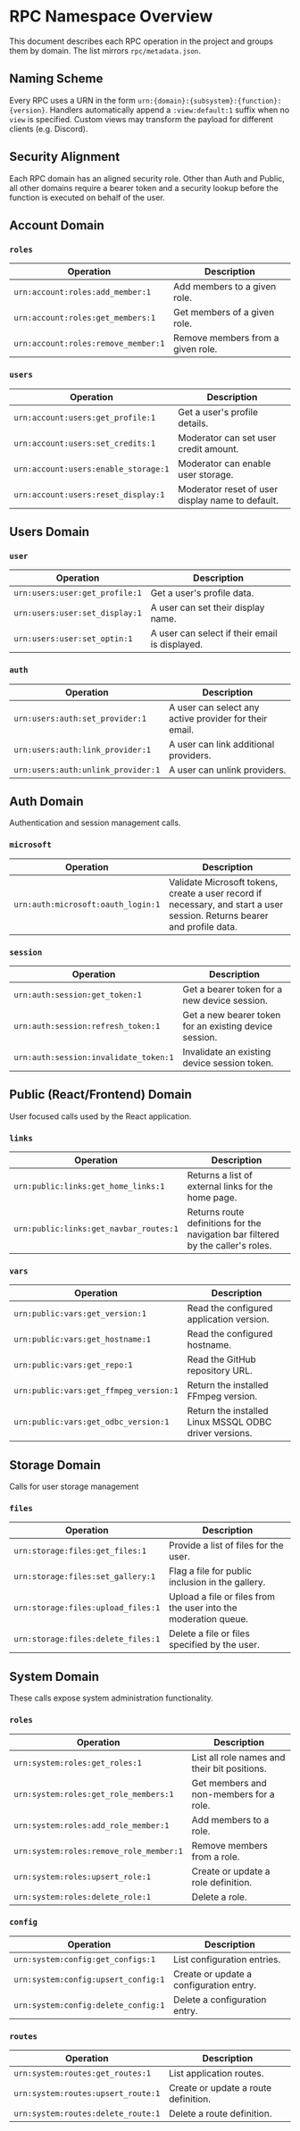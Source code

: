 # RPC Namespace Overview

This document describes each RPC operation in the project and groups them by domain. The list mirrors `rpc/metadata.json`.

## Naming Scheme

Every RPC uses a URN in the form `urn:{domain}:{subsystem}:{function}:{version}`. Handlers automatically append a `:view:default:1` suffix when no `view` is specified. Custom views may transform the payload for different clients (e.g. Discord).

## Security Alignment

Each RPC domain has an aligned security role. Other than Auth and Public, all other domains require a bearer token and a security lookup before the function is executed on behalf of the user.

## Account Domain

### `roles`

| Operation                           | Description                       |
| ----------------------------------- | --------------------------------- |
| `urn:account:roles:add_member:1`    | Add members to a given role.      |
| `urn:account:roles:get_members:1`   | Get members of a given role.      |
| `urn:account:roles:remove_member:1` | Remove members from a given role. |

### `users`

| Operation                            | Description                                      |
| ------------------------------------ | ------------------------------------------------ |
| `urn:account:users:get_profile:1`    | Get a user's profile details.                    |
| `urn:account:users:set_credits:1`    | Moderator can set user credit amount.            |
| `urn:account:users:enable_storage:1` | Moderator can enable user storage.               |
| `urn:account:users:reset_display:1`  | Moderator reset of user display name to default. |

## Users Domain

### `user`

| Operation                      | Description                                    |
| ------------------------------ | ---------------------------------------------- |
| `urn:users:user:get_profile:1` | Get a user's profile data.                     |
| `urn:users:user:set_display:1` | A user can set their display name.             |
| `urn:users:user:set_optin:1`   | A user can select if their email is displayed. |

### `auth`

| Operation                          | Description                                            |
| ---------------------------------- | ------------------------------------------------------ |
| `urn:users:auth:set_provider:1`    | A user can select any active provider for their email. |
| `urn:users:auth:link_provider:1`   | A user can link additional providers.                  |
| `urn:users:auth:unlink_provider:1` | A user can unlink providers.                           |

## Auth Domain

Authentication and session management calls.

### `microsoft`

| Operation                          | Description                                                                                                              |
| ---------------------------------- | ------------------------------------------------------------------------------------------------------------------------ |
| `urn:auth:microsoft:oauth_login:1` | Validate Microsoft tokens, create a user record if necessary, and start a user session. Returns bearer and profile data. |

### `session`

| Operation                             | Description                                            |
| ------------------------------------- | ------------------------------------------------------ |
| `urn:auth:session:get_token:1`        | Get a bearer token for a new device session.           |
| `urn:auth:session:refresh_token:1`    | Get a new bearer token for an existing device session. |
| `urn:auth:session:invalidate_token:1` | Invalidate an existing device session token.           |

## Public (React/Frontend) Domain

User focused calls used by the React application.

### `links`

| Operation                              | Description                                                                      |
| -------------------------------------- | -------------------------------------------------------------------------------- |
| `urn:public:links:get_home_links:1`    | Returns a list of external links for the home page.                              |
| `urn:public:links:get_navbar_routes:1` | Returns route definitions for the navigation bar filtered by the caller's roles. |

### `vars`

| Operation                              | Description                                            |
| -------------------------------------- | ------------------------------------------------------ |
| `urn:public:vars:get_version:1`        | Read the configured application version.               |
| `urn:public:vars:get_hostname:1`       | Read the configured hostname.                          |
| `urn:public:vars:get_repo:1`           | Read the GitHub repository URL.                        |
| `urn:public:vars:get_ffmpeg_version:1` | Return the installed FFmpeg version.                   |
| `urn:public:vars:get_odbc_version:1`   | Return the installed Linux MSSQL ODBC driver versions. |

## Storage Domain

Calls for user storage management

### `files`

| Operation                          | Description                                                     |
| ---------------------------------- | --------------------------------------------------------------- |
| `urn:storage:files:get_files:1`    | Provide a list of files for the user.                           |
| `urn:storage:files:set_gallery:1`  | Flag a file for public inclusion in the gallery.                |
| `urn:storage:files:upload_files:1` | Upload a file or files from the user into the moderation queue. |
| `urn:storage:files:delete_files:1` | Delete a file or files specified by the user.                   |

## System Domain

These calls expose system administration functionality.

### `roles`

| Operation                               | Description                                  |
| --------------------------------------- | -------------------------------------------- |
| `urn:system:roles:get_roles:1`          | List all role names and their bit positions. |
| `urn:system:roles:get_role_members:1`   | Get members and non-members for a role.      |
| `urn:system:roles:add_role_member:1`    | Add members to a role.                       |
| `urn:system:roles:remove_role_member:1` | Remove members from a role.                  |
| `urn:system:roles:upsert_role:1`        | Create or update a role definition.          |
| `urn:system:roles:delete_role:1`        | Delete a role.                               |

### `config`

| Operation                           | Description                             |
| ----------------------------------- | --------------------------------------- |
| `urn:system:config:get_configs:1`   | List configuration entries.             |
| `urn:system:config:upsert_config:1` | Create or update a configuration entry. |
| `urn:system:config:delete_config:1` | Delete a configuration entry.           |

### `routes`

| Operation                          | Description                          |
| ---------------------------------- | ------------------------------------ |
| `urn:system:routes:get_routes:1`   | List application routes.             |
| `urn:system:routes:upsert_route:1` | Create or update a route definition. |
| `urn:system:routes:delete_route:1` | Delete a route definition.           |

